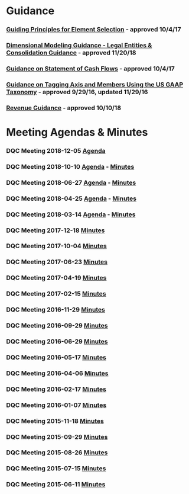 # Guidance
### [Guiding Principles for Element Selection](/guidance/GuidingPrinciples.pdf) - approved 10/4/17

### [Dimensional Modeling Guidance - Legal Entities &amp; Consolidation Guidance](/guidance/LegalEntitiesConsolidation.md) -  approved 11/20/18
### [Guidance on Statement of Cash Flows](/guidance/cashflows.md) - approved 10/4/17
### [Guidance on Tagging Axis and Members Using the US GAAP Taxonomy](/guidance/tagging.md) - approved 9/29/16, updated 11/29/16
### [Revenue Guidance](/guidance/RevenueRecognition.md) -  approved 10/10/18

# Meeting Agendas & Minutes

### DQC Meeting 2018-12-05 [Agenda](/meetings/dec_2018/readme.md) 
### DQC Meeting 2018-10-10 [Agenda](/meetings/oct_2018/readme.md) - [Minutes](https://xbrl.us/wp-content/uploads/2018/08/DQCMeetingNotes10102018.pdf)
### DQC Meeting 2018-06-27 [Agenda](/meetings/jun_2018/readme.md) - [Minutes](https://xbrl.us/wp-content/uploads/2018/04/DQCMeetingNotes06272018.pdf)
### DQC Meeting 2018-04-25 [Agenda](/meetings/apr_2018/readme.md) - [Minutes](https://xbrl.us/wp-content/uploads/2018/01/DQCMeetingNotes03142018.pdf)
### DQC Meeting 2018-03-14 [Agenda](/meetings/mar_2018/readme.md) - [Minutes](https://xbrl.us/wp-content/uploads/2018/01/DQCMeetingNotes03142018.pdf)
### DQC Meeting 2017-12-18 [Minutes](https://xbrl.us/wp-content/uploads/2017/10/DQCMeetingNotes12182017.pdf)
### DQC Meeting 2017-10-04 [Minutes](https://xbrl.us/wp-content/uploads/2017/07/DQCMeetingNotes10042017.pdf)
### DQC Meeting 2017-06-23 [Minutes](https://xbrl.us/wp-content/uploads/2017/07/DQCminutes2017623.pdf) 
### DQC Meeting 2017-04-19 [Minutes](https://xbrl.us/wp-content/uploads/2017/02/DQCminutes20170419.pdf) 
### DQC Meeting 2017-02-15 [Minutes](https://xbrl.us/wp-content/uploads/2017/02/DQCminutes20170215.pdf) 
### DQC Meeting 2016-11-29 [Minutes](https://xbrl.us/wp-content/uploads/2016/09/DQCminutes20161129.pdf)
### DQC Meeting 2016-09-29 [Minutes](https://xbrl.us/wp-content/uploads/2016/07/DQCminutes20160929.pdf) 
### DQC Meeting 2016-06-29 [Minutes](https://xbrl.us/wp-content/uploads/2016/01/DQCminutes20160629.pdf)
### DQC Meeting 2016-05-17 [Minutes](https://xbrl.us/wp-content/uploads/2016/04/DQCminutes20160517.pdf)
### DQC Meeting 2016-04-06 [Minutes](https://xbrl.us/wp-content/uploads/2016/01/DQCminutes20160406.pdf)
### DQC Meeting 2016-02-17 [Minutes](https://xbrl.us/wp-content/uploads/2015/01/DQCminutes20160217.pdf)
### DQC Meeting 2016-01-07 [Minutes](https://xbrl.us/wp-content/uploads/2015/01/DQCminutes20160107.pdf)
### DQC Meeting 2015-11-18 [Minutes](https://xbrl.us/wp-content/uploads/2015/05/DQCminutes20151118.pdf)
### DQC Meeting 2015-09-29 [Minutes](https://xbrl.us/wp-content/uploads/2015/05/DQCminutes20150929.pdf)
### DQC Meeting 2015-08-26 [Minutes](https://xbrl.us/wp-content/uploads/2015/06/DQCminutes20150826.pdf)
### DQC Meeting 2015-07-15 [Minutes](https://xbrl.us/wp-content/uploads/2015/06/DQCminutes2015-0715.pdf)
### DQC Meeting 2015-06-11 [Minutes](https://xbrl.us/wp-content/uploads/2015/06/DQCminutes20150611.pdf)